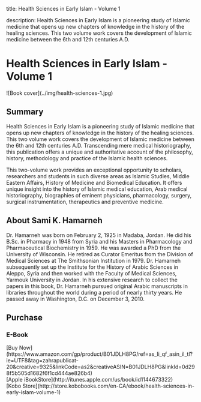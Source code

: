 title: Health Sciences in Early Islam - Volume 1

description: Health Sciences in Early Islam is a pioneering study of Islamic medicine that opens up new chapters of knowledge in the history of the healing sciences. This two volume work covers the development of Islamic medicine between the 6th and 12th centuries A.D.

# Health Sciences in Early Islam - Volume 1

<div markdown="1" class="cover-image">
![Book cover](../img/health-sciences-1.jpg)
</div>

## Summary

Health Sciences in Early Islam is a pioneering study of Islamic medicine that opens up new chapters of knowledge in the history of the healing sciences. This two volume work covers the development of Islamic medicine between the 6th and 12th centuries A.D. Transcending mere medical historiography, this publication offers a unique and authoritative account of the philosophy, history, methodology and practice of the Islamic health sciences.

This two-volume work provides an exceptional opportunity to scholars, researchers and students in such diverse areas as Islamic Studies, Middle Eastern Affairs, History of Medicine and Biomedical Education. It offers unique insight into the history of Islamic medical education, Arab medical historiography, biographies of eminent physicians, pharmacology, surgery, surgical instrumentation, therapeutics and preventive medicine.

## About Sami K. Hamarneh

Dr. Hamarneh was born on February 2, 1925 in Madaba, Jordan. He did his B.Sc. in Pharmacy in 1948 from Syria and his Masters in Pharmacology and Pharmaceutical Biochemistry in 1959. He was awarded a PhD from the University of Wisconsin. He retired as Curator Emeritus from the Division of Medical Sciences at The Smithsonian Institution in 1979. Dr. Hamarneh subsequently set up the Institute for the History of Arabic Sciences in Aleppo, Syria and then worked with the Faculty of Medical Sciences, Yarmouk University in Jordan. In his extensive research to collect the papers in this book, Dr. Hamarneh pursued original Arabic manuscripts in libraries throughout the world during a period of nearly thirty years. He passed away in Washington, D.C. on December 3, 2010. 

## Purchase

### E-Book

<div markdown="3" class="purchase-link">
[Buy Now](https://www.amazon.com/gp/product/B01JDLH8PG/ref=as_li_qf_asin_il_tl?ie=UTF8&tag=zahrapublicat-20&creative=9325&linkCode=as2&creativeASIN=B01JDLH8PG&linkId=0d298f5b505d1682f6f1cd444ae826b4)
</div>

<div markdown="3" class="purchase-link">
[Apple iBookStore](http://itunes.apple.com/us/book/id1144673322)
</div>

<div markdown="3" class="purchase-link">
[Kobo Store](http://store.kobobooks.com/en-CA/ebook/health-sciences-in-early-islam-volume-1)
</div>


